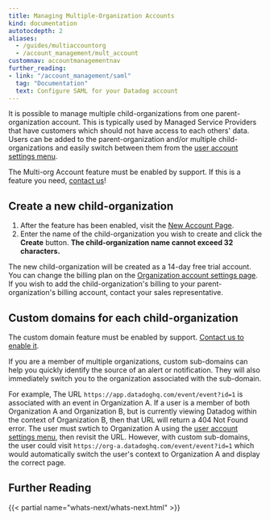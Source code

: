 ```yaml
---
title: Managing Multiple-Organization Accounts
kind: documentation
autotocdepth: 2
aliases:
  - /guides/multiaccountorg
  - /account_management/mult_account
customnav: accountmanagementnav
further_reading:
- link: "/account_management/saml"
  tag: "Documentation"
  text: Configure SAML for your Datadog account
---
```


It is possible to manage multiple child-organizations from one parent-organization account. This is typically used by Managed Service Providers that have customers which should not have access to each others' data. Users can be added to the parent-organization and/or multiple child-organizations and easily switch between them from the [user account settings menu](/account_management/#managing-your-organizations).

The Multi-org Account feature must be enabled by support. If this is a feature you need, [contact us](/help)!

## Create a new child-organization

1. After the feature has been enabled, visit the [New Account Page]( https://app.datadoghq.com/account/new_org).
2. Enter the name of the child-organization you wish to create and click the **Create** button. **The child-organization name cannot exceed 32 characters.**

The new child-organization will be created as a 14-day free trial account. You can change the billing plan on the [Organization account settings page](https://app.datadoghq.com/account/billing). If you wish to add the child-organization's billing to your parent-organization's billing account, contact your sales representative.

## Custom domains for each child-organization

The custom domain feature must be enabled by support. [Contact us to enable it](/help).

If you are a member of multiple organizations, custom sub-domains can help you quickly identify the source of an alert or notification. They will also immediately switch you to the organization associated with the sub-domain.

For example, The URL `https://app.datadoghq.com/event/event?id=1` is associated with an event in Organization A. If a user is a member of both Organization A and Organization B, but is currently viewing Datadog within the context of Organization B, then that URL will return a 404 Not Found error. The user must swtich to Organization A using the [user account settings menu](/account_management/#managing-your-organizations), then revisit the URL. However, with custom sub-domains, the user could visit `https://org-a.datadoghq.com/event/event?id=1` which would automatically switch the user's context to Organization A and display the correct page.

## Further Reading

{{< partial name="whats-next/whats-next.html" >}}

